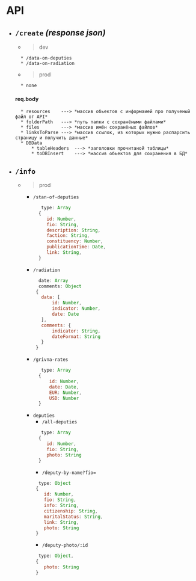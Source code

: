# API

* ## `/create` _(response json)_
    * >dev
    >
        * /data-on-deputies   
        * /data-on-radiation  
    * >prod
    >
        * none
    
   #### req.body 
        * resources    ---> *массив обьектов с информаией про полученый файл от API*
        * folderPath   ---> *путь папки с сохранёными файлами*
        * files        ---> *массив имён сохранёных файлов*
        * linksToParse ---> *массив ссылок, из которых нужно распарсить страницу и получить данные*
        * DBData
            * tableHeaders  ---> *заголовки прочитаной таблицы*
            * toDBInsert    ---> *массив обьектов для сохранения в БД*
        
        
* ## `/info` 
    * >prod
        * `/stan-of-deputies`
            ```javascript
               type: Array
              {
                 id: Number,
                 fio: String,
                 description: String,
                 faction: String,
                 constituency: Number,
                 publicationTime: Date,
                 link: String,
              }
            ```
        * `/radiation`   
            ```javascript
              date: Array
              comments: Object
             {
               data: [
                   id: Number,
                   indicator: Number,
                   date: Date
               ],
               comments: {
                   indicator: String,
                   dateFormat: String
               }   
             }
            ```
        * `/grivna-rates`
            ```javascript
               type: Array
              {
                  id: Number,
                  date: Date,
                  EUR: Number,
                  USD: Number
              }   
            ```
        * `deputies`
            * `/all-deputies`
            ```javascript
               type: Array
              {
                 id: Number,
                 fio: String,
                 photo: String 
              }
            ```
            * `/deputy-by-name?fio=`
            ```javascript
              type: Object
             {
                id: Number,
                fio: String,
                info: String,
                citizenship: String,
                maritalStatus: String,
                link: String,  
                photo: String 
             }   
            ```
            * `/deputy-photo/:id`
            ```javascript
              type: Object,
             {
                photo: String 
             }
            ```